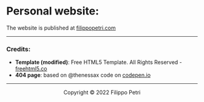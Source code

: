 # Personal website:

The website is published at [filippopetri.com](https://filippopetri.com)

___

### Credits:
- **Template (modified)**: Free HTML5 Template. All Rights Reserved - [freehtml5.co](https://freehtml5.co)
- **404 page**: based on @thenessax code on [codepen.io](https://codepen.io/thenessax/pen/PoPyzMW)

___

<p align="center">
  Copyright &copy; 2022 Filippo Petri
</p>
